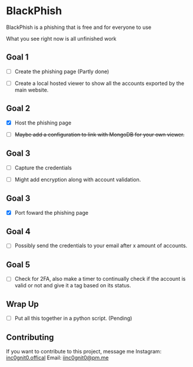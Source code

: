 # BlackPhish
BlackPhish is a phishing that is free and for everyone to use

What you see right now is all unfinished work
## Goal 1
- [ ] Create the phishing page (Partly done)

- [ ] Create a local hosted viewer to show all the accounts exported by the main website.
## Goal 2
- [x] Host the phishing page

- [ ] ~~Maybe add a configuration to link with MongoDB for your own viewer.~~
## Goal 3
- [ ] Capture the credentials

- [ ] Might add encryption along with account validation.
## Goal 3
- [x] Port foward the phishing page
## Goal 4
- [ ] Possibly send the credentials to your email after x amount of accounts.
## Goal 5
- [ ] Check for 2FA, also make a timer to continually check if the account is valid or not and give it a tag based on its status.
## Wrap Up
- [ ] Put all this together in a python script. (Pending)
## Contributing
If you want to contribute to this project, message me
Instagram: [inc0gnit0.offical](https://instagram.com/inc0gnit0.offical)
Email: iinc0gnit0@pm.me
